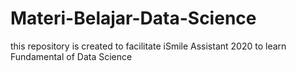 # Materi-Belajar-Data-Science
this repository is created to facilitate iSmile Assistant 2020 to learn Fundamental of Data Science
